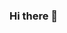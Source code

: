 ### Hi there 👋

<!--
**devMatheus-Gomes/devMatheus-Gomes** is a ✨ _special_ ✨ repository because its `README.md` (this file) appears on your GitHub profile.

@MemoGroup

I am a student of Information Systems specialized for Web and Mobile development. Always cherishing to keep me updated in related communities, and aiming at good programming practices. My goal is to impact lives with technology, not restricting myself to a pole, and I am always looking for opportunities that challenge me to learn every day, solve problems and enable me to progress in my career.

Technologies 💻🔌
✅ Node.js
✅ Mysql
✅ Mongo.db
✅ Html
✅ CSS
✅ React

-->
